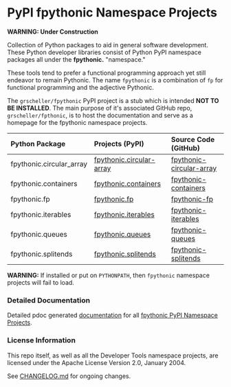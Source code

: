 # PyPI fpythonic Namespace Projects

**WARNING: Under Construction**

Collection of Python packages to aid in general software development.
These Python developer libraries consist of Python PyPI namespace
packages all under the **fpythonic.** "namespace."

These tools tend to prefer a functional programming approach yet
still endeavor to remain Pythonic. The name `fpythonic` is a combination
of `fp` for functional programming and the adjective Pythonic.

The `grscheller/fpythonic` PyPI project is a stub which is intended
**NOT TO BE INSTALLED**. The main purpose of it's associated GitHub
repo, `grscheller/fpthonic`, is to host the documentation and serve as
a homepage for the fpythonic namespace projects.

| Python Package | Projects (PyPI) | Source Code (GitHub) |
|:-------------- |:--------------- |:-------------------- |
| fpythonic.circular_array | [fpythonic.circular-array][11] | [fpythonic-circular-array][21] |
| fpythonic.containers | [fpythonic.containers][12] | [fpythonic-containers][22] |
| fpythonic.fp | [fpythonic.fp][13] | [fpythonic-fp][23] |
| fpythonic.iterables | [fpythonic.iterables][14] | [fpythonic-iterables][24] |
| fpythonic.queues | [fpythonic.queues][15] | [fpythonic-queues][25] |
| fpythonic.splitends | [fpythonic.splitends][16] | [fpythonic-splitends][26] |

**WARNING:** If installed or put on `PYTHONPATH`, then `fpythonic` 
namespace projects will fail to load. 

### Detailed Documentation

Detailed pdoc generated [documentation][1] for 
all [fpythonic PyPI Namespace Projects][2].

### License Information

This repo itself, as well as all the Developer Tools namespace projects,
are licensed under the Apache License Version 2.0, January 2004.

See [CHANGELOG.md](./CHANGELOG.md) for ongoing changes.

[1]: https://grscheller.github.io/fpythonic-namespace-projects/
[2]: https://github.com/grscheller/fpythonic-namespace-projects/blob/main/README.md
[11]: https://pypi.org/project/fpythonic.circular-array/
[12]: https://pypi.org/project/fpythonic.containers/
[13]: https://pypi.org/project/fpythonic.fp/
[14]: https://pypi.org/project/fpythonic.iterables/
[15]: https://pypi.org/project/fpythonic.queues/
[16]: https://pypi.org/project/fpythonic.splitends/
[21]: https://github.com/grscheller/fpythonic-circular-array/
[22]: https://github.com/grscheller/fpythonic-containers/
[23]: https://github.com/grscheller/fpythonic-fp/
[24]: https://github.com/grscheller/fpythonic-iterables/
[25]: https://github.com/grscheller/fpythonic-queues/
[26]: https://github.com/grscheller/fpythonic-splitends/
